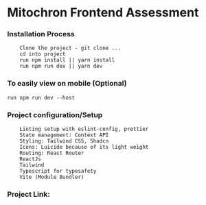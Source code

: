 # Mitochron Frontend Assessment

### Installation Process

```
    Clone the project - git clone ...
    cd into project
    run npm install || yarn install
    run npm run dev || yarn dev

```

### To easily view on mobile (Optional)

```
run npm run dev --host

```

### Project configuration/Setup

```
    Linting setup with eslint-config, prettier
    State management: Context API
    Styling: Tailwind CSS, Shadcn 
    Icons: Luicide because of its light weight
    Routing: React Router
    ReactJs
    Tailwind
    Typescript for typesafety
    Vite (Module Bundler)
```

### Project Link:



